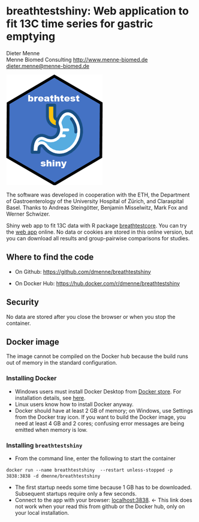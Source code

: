 breathtestshiny: Web application to fit 13C time series for gastric emptying
===========================================

Dieter Menne  
Menne Biomed Consulting
http://www.menne-biomed.de  
dieter.menne@menne-biomed.de   

![](vignettes/BreathTestShiny.png)

The software was developed in cooperation with the ETH, the Department of Gastroenterology of the University Hospital of Zürich, and Claraspital Basel. Thanks to Andreas Steingötter, Benjamin Misselwitz, Mark Fox and Werner Schwizer.

Shiny web app to fit 13C data with R package [breathtestcore](https://github.com/dmenne/breathtestcore). You can try the [web app](https://apps.menne-biomed.de/breathtestshiny/) online. No data or cookies are stored in this online version, but you can download all results and group-pairwise comparisons for studies.

## Where to find the code

- On Github: https://github.com/dmenne/breathtestshiny

- On Docker Hub: https://hub.docker.com/r/dmenne/breathtestshiny

## Security

No data are stored after you close the browser or when you stop the container.

## Docker image

The image cannot be compiled on the Docker hub because the build runs out of memory in the standard configuration.

### Installing Docker 
- Windows users must install Docker Desktop from [Docker store](https://store.docker.com/editions/community/docker-ce-desktop-windows). For installation details, see [here](https://docs.docker.com/docker-for-windows/install/).  
- Linux users know how to install Docker anyway. 
- Docker should have at least 2 GB of memory; on Windows, use Settings from the Docker tray icon. If you want to build the Docker image, you need at least 4 GB and 2 cores; confusing error messages are being emitted when memory is low.

### Installing `breathtestshiny` 

- From the command line, enter the following to start the container

```
docker run --name breathtestshiny  --restart unless-stopped -p 3838:3838 -d dmenne/breathtestshiny
```
- The first startup needs some time because 1 GB has to be downloaded. Subsequent startups require only a few seconds.
- Connect to the app with your browser: [localhost:3838](`localhost:3838`). <- This link does not work when your read this from github or the Docker hub, only on your local installation.

